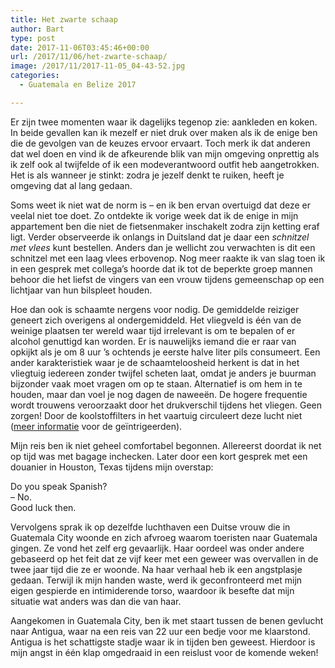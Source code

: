 ```yaml
---
title: Het zwarte schaap
author: Bart
type: post
date: 2017-11-06T03:45:46+00:00
url: /2017/11/06/het-zwarte-schaap/
image: /2017/11/2017-11-05_04-43-52.jpg
categories:
  - Guatemala en Belize 2017

---
```

Er zijn twee momenten waar ik dagelijks tegenop zie: aankleden en koken. In beide gevallen kan ik mezelf er niet druk over maken als ik de enige ben die de gevolgen van de keuzes ervoor ervaart. Toch merk ik dat anderen dat wel doen en vind ik de afkeurende blik van mijn omgeving onprettig als ik zelf ook al twijfelde of ik een modeverantwoord outfit heb aangetrokken. Het is als wanneer je stinkt: zodra je jezelf denkt te ruiken, heeft je omgeving dat al lang gedaan.

Soms weet ik niet wat de norm is &#8211; en ik ben ervan overtuigd dat deze er veelal niet toe doet. Zo ontdekte ik vorige week dat ik de enige in mijn appartement ben die niet de fietsenmaker inschakelt zodra zijn ketting eraf ligt. Verder observeerde ik onlangs in Duitsland dat je daar een _schnitzel met vlees_ kunt bestellen. Anders dan je wellicht zou verwachten is dit een schnitzel met een laag vlees erbovenop. Nog meer raakte ik van slag toen ik in een gesprek met collega&#8217;s hoorde dat ik tot de beperkte groep mannen behoor die het liefst de vingers van een vrouw tijdens gemeenschap op een lichtjaar van hun bilspleet houden.

Hoe dan ook is schaamte nergens voor nodig. De gemiddelde reiziger geneert zich overigens al ondergemiddeld. Het vliegveld is één van de weinige plaatsen ter wereld waar tijd irrelevant is om te bepalen of er alcohol genuttigd kan worden. Er is nauwelijks iemand die er raar van opkijkt als je om 8 uur &#8217;s ochtends je eerste halve liter pils consumeert. Een ander karakteristiek waar je de schaamteloosheid herkent is dat in het vliegtuig iedereen zonder twijfel scheten laat, omdat je anders je buurman bijzonder vaak moet vragen om op te staan. Alternatief is om hem in te houden, maar dan voel je nog dagen de naweeën. De hogere frequentie wordt trouwens veroorzaakt door het drukverschil tijdens het vliegen. Geen zorgen! Door de koolstoffilters in het vaartuig circuleert deze lucht niet (<a href="http://www.express.co.uk/travel/articles/759138/fart-more-on-flights" target="_blank" rel="noopener">meer informatie</a> voor de geïntrigeerden).

Mijn reis ben ik niet geheel comfortabel begonnen. Allereerst doordat ik net op tijd was met bagage inchecken. Later door een kort gesprek met een douanier in Houston, Texas tijdens mijn overstap:

Do you speak Spanish?<br />
&#8211; No.<br />
Good luck then.

Vervolgens sprak ik op dezelfde luchthaven een Duitse vrouw die in Guatemala City woonde en zich afvroeg waarom toeristen naar Guatemala gingen. Ze vond het zelf erg gevaarlijk. Haar oordeel was onder andere gebaseerd op het feit dat ze vijf keer met een geweer was overvallen in de twee jaar tijd die ze er woonde. Na haar verhaal heb ik een angstplasje gedaan. Terwijl ik mijn handen waste, werd ik geconfronteerd met mijn eigen gespierde en intimiderende torso, waardoor ik besefte dat mijn situatie wat anders was dan die van haar.

Aangekomen in Guatemala City, ben ik met staart tussen de benen gevlucht naar Antigua, waar na een reis van 22 uur een bedje voor me klaarstond. Antigua is het schattigste stadje waar ik in tijden ben geweest. Hierdoor is mijn angst in één klap omgedraaid in een reislust voor de komende weken!
